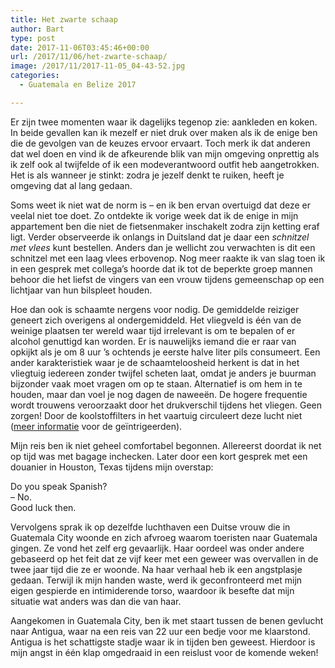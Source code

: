 ```yaml
---
title: Het zwarte schaap
author: Bart
type: post
date: 2017-11-06T03:45:46+00:00
url: /2017/11/06/het-zwarte-schaap/
image: /2017/11/2017-11-05_04-43-52.jpg
categories:
  - Guatemala en Belize 2017

---
```

Er zijn twee momenten waar ik dagelijks tegenop zie: aankleden en koken. In beide gevallen kan ik mezelf er niet druk over maken als ik de enige ben die de gevolgen van de keuzes ervoor ervaart. Toch merk ik dat anderen dat wel doen en vind ik de afkeurende blik van mijn omgeving onprettig als ik zelf ook al twijfelde of ik een modeverantwoord outfit heb aangetrokken. Het is als wanneer je stinkt: zodra je jezelf denkt te ruiken, heeft je omgeving dat al lang gedaan.

Soms weet ik niet wat de norm is &#8211; en ik ben ervan overtuigd dat deze er veelal niet toe doet. Zo ontdekte ik vorige week dat ik de enige in mijn appartement ben die niet de fietsenmaker inschakelt zodra zijn ketting eraf ligt. Verder observeerde ik onlangs in Duitsland dat je daar een _schnitzel met vlees_ kunt bestellen. Anders dan je wellicht zou verwachten is dit een schnitzel met een laag vlees erbovenop. Nog meer raakte ik van slag toen ik in een gesprek met collega&#8217;s hoorde dat ik tot de beperkte groep mannen behoor die het liefst de vingers van een vrouw tijdens gemeenschap op een lichtjaar van hun bilspleet houden.

Hoe dan ook is schaamte nergens voor nodig. De gemiddelde reiziger geneert zich overigens al ondergemiddeld. Het vliegveld is één van de weinige plaatsen ter wereld waar tijd irrelevant is om te bepalen of er alcohol genuttigd kan worden. Er is nauwelijks iemand die er raar van opkijkt als je om 8 uur &#8217;s ochtends je eerste halve liter pils consumeert. Een ander karakteristiek waar je de schaamteloosheid herkent is dat in het vliegtuig iedereen zonder twijfel scheten laat, omdat je anders je buurman bijzonder vaak moet vragen om op te staan. Alternatief is om hem in te houden, maar dan voel je nog dagen de naweeën. De hogere frequentie wordt trouwens veroorzaakt door het drukverschil tijdens het vliegen. Geen zorgen! Door de koolstoffilters in het vaartuig circuleert deze lucht niet (<a href="http://www.express.co.uk/travel/articles/759138/fart-more-on-flights" target="_blank" rel="noopener">meer informatie</a> voor de geïntrigeerden).

Mijn reis ben ik niet geheel comfortabel begonnen. Allereerst doordat ik net op tijd was met bagage inchecken. Later door een kort gesprek met een douanier in Houston, Texas tijdens mijn overstap:

Do you speak Spanish?<br />
&#8211; No.<br />
Good luck then.

Vervolgens sprak ik op dezelfde luchthaven een Duitse vrouw die in Guatemala City woonde en zich afvroeg waarom toeristen naar Guatemala gingen. Ze vond het zelf erg gevaarlijk. Haar oordeel was onder andere gebaseerd op het feit dat ze vijf keer met een geweer was overvallen in de twee jaar tijd die ze er woonde. Na haar verhaal heb ik een angstplasje gedaan. Terwijl ik mijn handen waste, werd ik geconfronteerd met mijn eigen gespierde en intimiderende torso, waardoor ik besefte dat mijn situatie wat anders was dan die van haar.

Aangekomen in Guatemala City, ben ik met staart tussen de benen gevlucht naar Antigua, waar na een reis van 22 uur een bedje voor me klaarstond. Antigua is het schattigste stadje waar ik in tijden ben geweest. Hierdoor is mijn angst in één klap omgedraaid in een reislust voor de komende weken!
